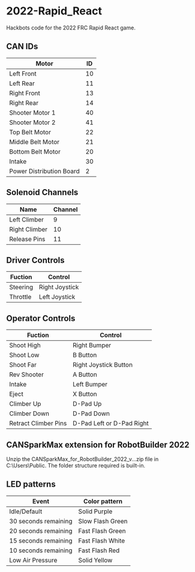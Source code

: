 # 2022-Rapid_React
Hackbots code for the 2022 FRC Rapid React game.

## CAN IDs
|Motor|ID|
|----|----|
|Left Front|10|
|Left Rear|11|
|Right Front|13|
|Right Rear|14|
|Shooter Motor 1|40|
|Shooter Motor 2|41|
|Top Belt Motor|22|
|Middle Belt Motor|21|
|Bottom Belt Motor|20|
|Intake|30|
|Power Distribution Board|2|



## Solenoid Channels
|Name | Channel |
|----|----|
|Left Climber | 9 |
|Right Climber | 10 |
|Release Pins | 11 |

## Driver Controls
|Fuction|Control|
|----|----|
|Steering | Right Joystick |
|Throttle | Left Joystick |


## Operator Controls
|Fuction|Control|
|----|----|
|Shoot High | Right Bumper |
|Shoot Low | B Button |
|Shoot Far | Right Joystick Button |
|Rev Shooter | A Button |
|Intake | Left Bumper |
|Eject | X Button |
|Climber Up | D-Pad Up |
|Climber Down | D-Pad Down |
|Retract Climber Pins | D-Pad Left or D-Pad Right |
## CANSparkMax extension for RobotBuilder 2022
Unzip the CANSparkMax_for_RobotBuilder_2022_v...zip file in C:\Users\Public.  The folder structure required is built-in.

## LED patterns
|Event|Color pattern|
|----|----|
|Idle/Default|Solid Purple|
|30 seconds remaining | Slow Flash Green |
|20 seconds remaining | Fast Flash Green |
|15 seconds remaining | Fast Flash White |
|10 seconds remaining | Fast Flash Red |
|Low Air Pressure | Solid Yellow |
